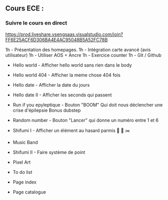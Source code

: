 ## Cours ECE : 


### Suivre le cours en direct 
https://prod.liveshare.vsengsaas.visualstudio.com/join?FF6E25ACF6D306BA4E4AC95048B5A52FC78B

1h - Présentation des homepages.
1h - Intégration carte avancé (avis utilisateur)
1h - Utiliser AOS + Ancre
1h - Exercice counter 
1h - Git / Github
 - Hello world - Afficher hello world sans rien dans le body
 - Hello world 404 - Afficher la meme chose 404 fois
 - Hello date - Afficher la date du jours  
 - Hello date II - Afficher les seconds qui passent
 - Run if you epyleptique - Bouton "BOOM" Qui doit nous déclencher une crise d'épilepsie Bonus dubstep
 
 - Random number - Bouton "Lancer" qui donne un numéro entre 1 et 6 
 - Shifumi I - Afficher un élément au hasard parmis 🗿 🧻 ✂️
 - Music Band 
 - Shifumi II - Faire système de point
 - Pixel Art
 - To do list


 - Page index 
 - Page catalogue


